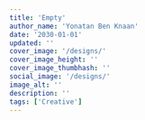 ```yaml
---
title: 'Empty'
author_name: 'Yonatan Ben Knaan'
date: '2030-01-01'
updated: ''
cover_image: '/designs/'
cover_image_height: ''
cover_image_thumbhash: ''
social_image: '/designs/'
image_alt: ''
description: ''
tags: ['Creative']
---
```

<!-- {{ $doc.description }} -->

<!-- ::lazy-img{src="/designs/..." thumbhash="" alt="" desc=""}
:: -->

<!-- ![...](/designs/.../...) -->

<!-- ::YouTubePlayer{videoId="" title=""}
:: -->
